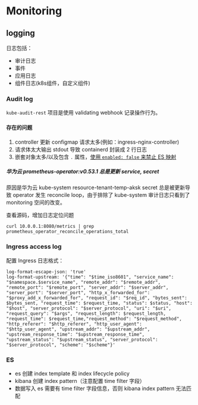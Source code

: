 # Monitoring

## logging
日志包括：
- 审计日志
- 事件
- 应用日志
- 组件日志(k8s组件，自定义组件)

### Audit log

`kube-audit-rest` 项目是使用 validating webhook 记录操作行为。

#### 存在的问题
1. controller 更新 configmap 请求太多(例如：ingress-nginx-controller)
2. 请求体太大输出 stdout 导致 containerd 封装成 2 行日志
3. 嵌套对象太多/以及包含 `.` 属性，[使用 `enabled: false` 来禁止 ES 映射](https://stackoverflow.com/a/45750679/5204695)

##### 华为云 prometheus-operator:v0.53.1 总是更新 service, secret
原因是华为云 kube-system resource-tenant-temp-aksk secret 总是被更新导致 operator 发生 reconcile loop，由于排除了 kube-system 审计日志只看到了 monitoring 空间的改变。

查看源码，增加日志定位问题
```
curl 10.0.0.1:8080/metrics | grep prometheus_operator_reconcile_operations_total
```

### Ingress access log

配置 Ingress 日志格式：
```
log-format-escape-json: 'true'
log-format-upstream: '{"time": "$time_iso8601", "service_name": "$namespace.$service_name", "remote_addr": "$remote_addr", "remote_port": "$remote_port", "server_addr": "$server_addr", "server_port": "$server_port", "http_x_forwarded_for": "$proxy_add_x_forwarded_for", "request_id": "$req_id", "bytes_sent": $bytes_sent, "request_time": $request_time, "status": $status, "host": "$host", "server_protocol": "$server_protocol", "uri": "$uri", "request_query": "$args", "request_length": $request_length, "request_time": $request_time,"request_method": "$request_method", "http_referer": "$http_referer", "http_user_agent": "$http_user_agent", "upstream_addr": "$upstream_addr", "upstream_response_time": "$upstream_response_time", "upstream_status": "$upstream_status", "server_protocol": "$server_protocol", "scheme": "$scheme"}'
```

### ES

- es 创建 index template 和 index lifecycle policy
- kibana 创建 index pattern（注意配置 time filter 字段）
- 数据写入 es 需要有 time filter 字段信息，否则 kibana index pattern 无法匹配
